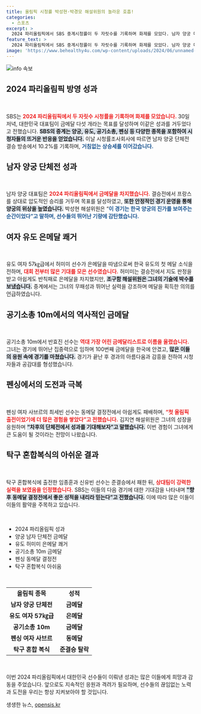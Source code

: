 ```yaml
---
title: 올림픽 시청률 박성현·박경모 해설위원의 놀라운 호흡!
categories:
  - 스포츠
excerpt: >
  2024 파리올림픽에서 SBS 중계시청률이 두 자릿수를 기록하며 화제를 모았다. 남자 양궁 대표팀은 금메달을 획득하고, 유도와 공기소총에서도 한국 선수들이 뛰어난 성과를 거뒀다. 스포츠의 뜨거운 순간을 SBS와 함께하세요!
feature_text: >
  2024 파리올림픽에서 SBS 중계시청률이 두 자릿수를 기록하며 화제를 모았다. 남자 양궁 대표팀은 금메달을 획득하고, 유도와 공기소총에서도 한국 선수들이 뛰어난 성과를 거뒀다. 스포츠의 뜨거운 순간을 SBS와 함께하세요!
image: 'https://www.behealthy4u.com/wp-content/uploads/2024/06/unnamed-file.png'
---
```


<p><img src="https://www.behealthy4u.com/wp-content/uploads/2024/06/unnamed-file.png" alt="info 속보" /></p>

<h2 data-ke-size="size26">2024 파리올림픽 방영 성과</h2>

<p data-ke-size="size16">&nbsp;</p>

<p>SBS는 <b><span style="color: #ee2323;">2024 파리올림픽에서 두 자릿수 시청률을 기록하며 화제를 모았습니다.</span></b> 30일 저녁, 대한민국 대표팀이 금메달 다섯 개라는 목표를 달성하며 이같은 성과를 거두었다고 전했습니다. <b><span style="background-color: #21538527;">SBS의 중계는 양궁, 유도, 공기소총, 펜싱 등 다양한 종목을 포함하여 시청자들의 뜨거운 반응을 얻었습니다.</span></b> 이날 시청률조사회사에 따르면 남자 양궁 단체전 결승 방송에서 10.2%를 기록하며, <b><span style="color: #1a5490;">거침없는 상승세를 이어갔습니다.</span></b> </p>

<h2 data-ke-size="size26">남자 양궁 단체전 성과</h2>

<p data-ke-size="size16">&nbsp;</p>

<p>남자 양궁 대표팀은 <b><span style="color: #ee2323;">2024 파리올림픽에서 금메달을 차지했습니다.</span></b> 결승전에서 프랑스를 상대로 압도적인 승리를 거두며 목표를 달성하였고, <b><span style="background-color: #21538527;">또한 안정적인 경기 운영을 통해 양궁의 위상을 높였습니다.</span></b> 박성현 해설위원은 “<b><span style="color: #1a5490;">이 경기는 한국 양궁의 진가를 보여주는 순간이었다”고 말하며, 선수들의 뛰어난 기량에 감탄했습니다.</span></b></p>

<h2 data-ke-size="size26">여자 유도 은메달 쾌거</h2>

<p data-ke-size="size16">&nbsp;</p>

<p>유도 여자 57㎏급에서 허미미 선수가 은메달을 따냄으로써 한국 유도의 첫 메달 소식을 전하며, <b><span style="color: #ee2323;">대회 전부터 많은 기대를 모은 선수였습니다.</span></b> 허미미는 결승전에서 지도 판정을 받고 아쉽게도 반칙패로 은메달을 차지했지만, <b><span style="background-color: #21538527;">조구함 해설위원은 그녀의 기술에 박수를 보냈습니다.</span></b> 중계에서는 그녀의 무패성과 뛰어난 실력을 강조하며 메달을 획득한 의의를 언급하였습니다.</p>

<h2 data-ke-size="size26">공기소총 10m에서의 역사적인 금메달</h2>

<p data-ke-size="size16">&nbsp;</p>

<p>공기소총 10m에서 반효진 선수는 <b><span style="color: #ee2323;">역대 가장 어린 금메달리스트로 이름을 올렸습니다.</span></b> 그녀는 경기에 뛰어난 집중력으로 임하며 100번째 금메달을 한국에 안겼고, <b><span style="background-color: #21538527;">많은 이들의 응원 속에 경기를 마쳤습니다.</span></b> 경기가 끝난 후 경과의 아름다움과 감흥을 전하여 시청자들과 공감대를 형성했습니다.</p>

<h2 data-ke-size="size26">펜싱에서의 도전과 극복</h2>

<p data-ke-size="size16">&nbsp;</p>

<p>펜싱 여자 사브르의 최세빈 선수는 동메달 결정전에서 아쉽게도 패배하며, <b><span style="color: #ee2323;">“첫 올림픽 출전이었기에 더 많은 경험을 쌓았다”고 전했습니다.</span></b> 김지연 해설위원은 그녀의 성장을 응원하며 <b><span style="background-color: #21538527;">“차후의 단체전에서 성과를 기대해보자”고 말했습니다.</span></b> 이번 경험이 그녀에게 큰 도움이 될 것이라는 전망이 나왔습니다.</p>

<h2 data-ke-size="size26">탁구 혼합복식의 아쉬운 결과</h2>

<p data-ke-size="size16">&nbsp;</p>

<p>탁구 혼합복식에 출전한 임종훈과 신유빈 선수는 준결승에서 패한 뒤, <b><span style="color: #ee2323;">상대팀이 강력한 실력을 보였음을 인정했습니다.</span></b> SBS는 이들의 다음 경기에 대한 기대감을 나타내며 <b><span style="background-color: #21538527;">"향후 동메달 결정전에서 좋은 성적을 내리라 믿는다”고 전했습니다.</span></b> 이에 따라 많은 이들이 이들의 활약을 주목하고 있습니다.</p>

<p data-ke-size="size16">&nbsp;</p>

<div>
  <ul>
    <li>2024 파리올림픽 성과</li>
    <li>양궁 남자 단체전 금메달</li>
    <li>유도 허미미 은메달 쾌거</li>
    <li>공기소총 10m 금메달</li>
    <li>펜싱 동메달 결정전</li>
    <li>탁구 혼합복식 아쉬움</li>
  </ul>
</div>

<p data-ke-size="size16">&nbsp;</p>

<table style="width: 100%;">
  <tr>
    <td style="text-align: center; height: 17px;"><b>올림픽 종목</b></td>
    <td style="text-align: center; height: 17px;"><b>성적</b></td>
  </tr>
  <tr>
    <td style="text-align: center; height: 17px;"><b>남자 양궁 단체전</b></td>
    <td style="text-align: center; height: 17px;"><b>금메달</b></td>
  </tr>
  <tr>
    <td style="text-align: center; height: 17px;"><b>유도 여자 57㎏급</b></td>
    <td style="text-align: center; height: 17px;"><b>은메달</b></td>
  </tr>
  <tr>
    <td style="text-align: center; height: 17px;"><b>공기소총 10m</b></td>
    <td style="text-align: center; height: 17px;"><b>금메달</b></td>
  </tr>
  <tr>
    <td style="text-align: center; height: 17px;"><b>펜싱 여자 사브르</b></td>
    <td style="text-align: center; height: 17px;"><b>동메달</b></td>
  </tr>
  <tr>
    <td style="text-align: center; height: 17px;"><b>탁구 혼합 복식</b></td>
    <td style="text-align: center; height: 17px;"><b>준결승 탈락</b></td>
  </tr>
</table>

<p data-ke-size="size16">&nbsp;</p>

<p>이번 2024 파리올림픽에서 대한민국 선수들이 이뤄낸 성과는 많은 이들에게 희망과 감동을 주었습니다. 앞으로도 지속적인 응원과 격려가 필요하며, 선수들의 끊임없는 노력과 도전을 우리는 항상 지켜보아야 할 것입니다.</p>
생생한 뉴스, <a href="https://opensis.kr" rel="dofollow">opensis.kr</a>


